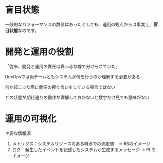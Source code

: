 # 盲目状態
一般的なパフォーマンスの数値はあったとしても、運用の観点からは事実上、**盲目状態**なのです。

# 開発と運用の役割
「従来、開発と運用の責任は真っ赤な線で分けられていた」

DevOpsでは両チームともシステムが何を行うのか理解する必要がある

何か起こった際に責任の擦り合いをしている場合ではない

どの状態が期待通りの動作か理解しておかないと数字だけ見ても意味がない


# 運用の可視化
主要な情報源
1. メトリクス：システムリソースのある時点での測定値　→ BSのイメージ
2. ログ：発生したイベントを記述したシステムが生成するメッセージ → PLのイメージ
